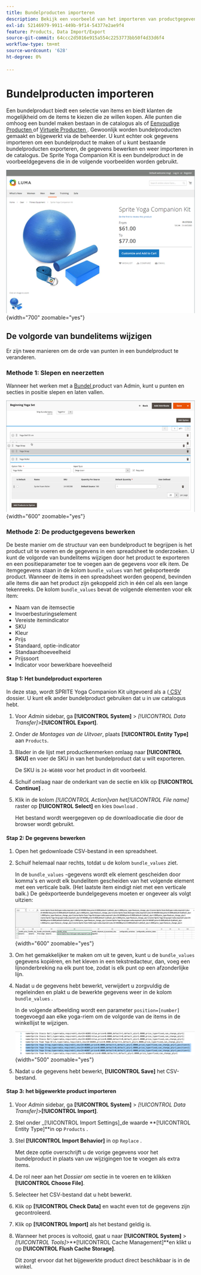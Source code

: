 ```yaml
---
title: Bundelproducten importeren
description: Bekijk een voorbeeld van het importeren van productgegevens voor een bundelproduct.
exl-id: 52146979-9911-449b-9f14-54377e2ae9f4
feature: Products, Data Import/Export
source-git-commit: 64ccc2d5016e915a554c2253773bb50f4d33d6f4
workflow-type: tm+mt
source-wordcount: '628'
ht-degree: 0%

---
```


# Bundelproducten importeren

Een bundelproduct biedt een selectie van items en biedt klanten de mogelijkheid om de items te kiezen die ze willen kopen. Alle punten die omhoog een bundel maken bestaan in de catalogus als of [ Eenvoudige Producten ](../catalog/product-create-simple.md) of [ Virtuele Producten ](../catalog/product-create-virtual.md). Gewoonlijk worden bundelproducten gemaakt en bijgewerkt via de beheerder. U kunt echter ook gegevens importeren om een bundelproduct te maken of u kunt bestaande bundelproducten exporteren, de gegevens bewerken en weer importeren in de catalogus. De Sprite Yoga Companion Kit is een bundelproduct in de voorbeeldgegevens die in de volgende voorbeelden worden gebruikt.

![ Bundel Product ](../catalog/assets/product-bundle.png){width="700" zoomable="yes"}

## De volgorde van bundelitems wijzigen

Er zijn twee manieren om de orde van punten in een bundelproduct te veranderen.

### Methode 1: Slepen en neerzetten

Wanneer het werken met a [ Bundel ](../catalog/product-create-bundle.md) product van Admin, kunt u punten en secties in positie slepen en laten vallen.

![ Bundel Punten ](../catalog/assets/product-bundle-items-move.png){width="600" zoomable="yes"}

### Methode 2: De productgegevens bewerken

De beste manier om de structuur van een bundelproduct te begrijpen is het product uit te voeren en de gegevens in een spreadsheet te onderzoeken. U kunt de volgorde van bundelitems wijzigen door het product te exporteren en een positieparameter toe te voegen aan de gegevens voor elk item. De itemgegevens staan in de kolom `bundle_values` van het geëxporteerde product. Wanneer de items in een spreadsheet worden geopend, bevinden alle items die aan het product zijn gekoppeld zich in één cel als een lange tekenreeks. De kolom `bundle_values` bevat de volgende elementen voor elk item:

- Naam van de itemsectie
- Invoerbesturingselement
- Vereiste itemindicator
- SKU
- Kleur
- Prijs
- Standaard, optie-indicator
- Standaardhoeveelheid
- Prijssoort
- Indicator voor bewerkbare hoeveelheid

#### Stap 1: Het bundelproduct exporteren

In deze stap, wordt SPRITE Yoga Companion Kit uitgevoerd als a ([ CSV ](data-csv.md) dossier. U kunt elk ander bundelproduct gebruiken dat u in uw catalogus hebt.

1. Voor _Admin_ sidebar, ga **[!UICONTROL System]** > _[!UICONTROL Data Transfer]_>**[!UICONTROL Export]**.

1. Onder _de Montages van de Uitvoer_, plaats **[!UICONTROL Entity Type]** aan `Products`.

1. Blader in de lijst met productkenmerken omlaag naar **[!UICONTROL SKU]** en voer de SKU in van het bundelproduct dat u wilt exporteren.

   De SKU is `24-WG080` voor het product in dit voorbeeld.

1. Schuif omlaag naar de onderkant van de sectie en klik op **[!UICONTROL Continue]** .

1. Klik in de kolom _[!UICONTROL Action]_van het_[!UICONTROL File name]_ raster op **[!UICONTROL Select]** en kies `Download` .

   Het bestand wordt weergegeven op de downloadlocatie die door de browser wordt gebruikt.

#### Stap 2: De gegevens bewerken

1. Open het gedownloade CSV-bestand in een spreadsheet.

1. Schuif helemaal naar rechts, totdat u de kolom `bundle_values` ziet.

   In de `bundle_values` -gegevens wordt elk element gescheiden door komma&#39;s en wordt elk bundelitem gescheiden van het volgende element met een verticale balk. (Het laatste item eindigt niet met een verticale balk.) De geëxporteerde bundelgegevens moeten er ongeveer als volgt uitzien:

   ![ Bundel Waarden ](./assets/product-bundle-values-export-data.png){width="600" zoomable="yes"}

1. Om het gemakkelijker te maken om uit te geven, kunt u de `bundle_values` gegevens kopiëren, en het kleven in een tekstredacteur, dan, voeg een lijnonderbreking na elk punt toe, zodat is elk punt op een afzonderlijke lijn.

1. Nadat u de gegevens hebt bewerkt, verwijdert u zorgvuldig de regeleinden en plakt u de bewerkte gegevens weer in de kolom `bundle_values` .

   In de volgende afbeelding wordt een parameter `position=[number]` toegevoegd aan elke yoga-riem om de volgorde van de items in de winkellijst te wijzigen.

   ![ Parameter van de Positie ](./assets/product-bundle-values-position-parameter.png){width="500" zoomable="yes"}

1. Nadat u de gegevens hebt bewerkt, **[!UICONTROL Save]** het CSV-bestand.

#### Stap 3: het bijgewerkte product importeren

1. Voor _Admin_ sidebar, ga **[!UICONTROL System]** > _[!UICONTROL Data Transfer]_>**[!UICONTROL Import]**.

1. Stel onder _[!UICONTROL Import Settings]_de waarde **[!UICONTROL Entity Type]**in op `Products` .

1. Stel **[!UICONTROL Import Behavior]** in op `Replace` .

   Met deze optie overschrijft u de vorige gegevens voor het bundelproduct in plaats van uw wijzigingen toe te voegen als extra items.

1. De rol neer aan het _Dossier om_ sectie in te voeren en te klikken **[!UICONTROL Choose File]**.

1. Selecteer het CSV-bestand dat u hebt bewerkt.

1. Klik op **[!UICONTROL Check Data]** en wacht even tot de gegevens zijn gecontroleerd.

1. Klik op **[!UICONTROL Import]** als het bestand geldig is.

1. Wanneer het proces is voltooid, gaat u naar **[!UICONTROL System]** > _[!UICONTROL Tools]_>**[!UICONTROL Cache Management]**en klikt u op **[!UICONTROL Flush Cache Storage]**.

   Dit zorgt ervoor dat het bijgewerkte product direct beschikbaar is in de winkel.
